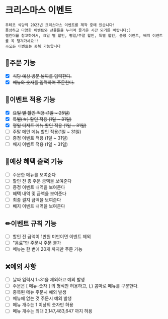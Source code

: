 # 크리스마스 이벤트
```
우테코 식당의 2023년 크리스마스 이벤트를 제작 중에 있습니다!
풍성하고 다양한 이벤트와 선물들을 누리며 즐거운 시간 되기를 바랍니다:)
캘린더를 참고하여서, 요일 별 할인, 평일/주말 할인, 특별 할인, 증정 이벤트, 배지 이벤트를 꼭 챙겨가세요!!
※모든 이벤트는 중복 가능합니다
```


## 📜주문 기능
- [x] ~~식당 예상 방문 날짜를 입력한다.~~  
- [x] ~~메뉴와 숫자를 입력하여 주문한다.~~

## 🎈이벤트 적용 기능
- [x] ~~요일 별 할인 적용 (1일 ~ 25일)~~
- [x] ~~특별(☆) 할인 적용 (1일 ~ 31일)~~
- [x] ~~평일 디저트 메뉴 할인 적용 (1일 ~ 31일)~~
- [ ] 주말 메인 메뉴 할인 적용(1일 ~ 31일)
- [ ] 증정 이벤트 적용 (1일 ~ 31일)
- [ ] 배지 이벤트 적용 (1일 ~ 31일)

## 🎁예상 혜택 출력 기능
- [ ] 주문한 메뉴를 보여준다
- [ ] 할인 전 총 주문 금액을 보여준다
- [ ] 증정 이벤트 내역을 보여준다
- [ ] 혜택 내역 및 금액을 보여준다
- [ ] 최종 결지 금액을 보여준다
- [ ] 배지 이벤트 내역을 보여준다

## ✏이벤트 규칙 기능
- [ ] 할인 전 금액이 1만원 미만이면 이벤트 제외
- [ ] "음료"만 주문시 주문 불가
- [ ] 메뉴는 한 번에 20개 까지만 주문 가능

## ❌예외 사항
- [ ] 날짜 입력시 1~31을 제외하고 예외 발생
- [ ] 주문은 [ 메뉴-숫자 ] 의 형식만 허용하고, (,) 콤마로 메뉴를 구분한다.
- [ ] 중복된 메뉴 주문시 예외 발생
- [ ] 메뉴에 없는 것 주문시 예외 발생
- [ ] 메뉴 개수는 1 이상의 숫자만 허용
- [ ] 메뉴 개수는 최대 2,147,483,647 까지 허용